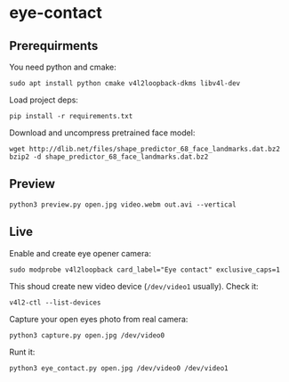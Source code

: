 # eye-contact

## Prerequirments

You need python and cmake:
    
    sudo apt install python cmake v4l2loopback-dkms libv4l-dev

Load project deps:

    pip install -r requirements.txt

Download and uncompress pretrained face model:

    wget http://dlib.net/files/shape_predictor_68_face_landmarks.dat.bz2
    bzip2 -d shape_predictor_68_face_landmarks.dat.bz2

## Preview

    python3 preview.py open.jpg video.webm out.avi --vertical

## Live

Enable and create eye opener camera:

    sudo modprobe v4l2loopback card_label="Eye contact" exclusive_caps=1

This shoud create new video device (`/dev/video1` usually). Check it:

    v4l2-ctl --list-devices

Capture your open eyes photo from real camera:
    
    python3 capture.py open.jpg /dev/video0 

Runt it:

    python3 eye_contact.py open.jpg /dev/video0 /dev/video1

